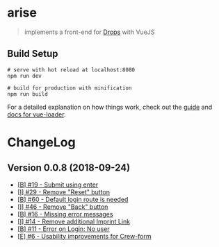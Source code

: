 # arise

> implements a front-end for [Drops](http://github.com/Viva-con-Agua/drops) with VueJS


## Build Setup

```
# serve with hot reload at localhost:8080
npm run dev

# build for production with minification
npm run build
```

For a detailed explanation on how things work, check out the [guide](http://vuejs-templates.github.io/webpack/) and [docs for vue-loader](http://vuejs.github.io/vue-loader).


ChangeLog
=========

## Version 0.0.8 (2018-09-24)

* [[B] #19 - Submit using enter](https://github.com/Viva-con-Agua/arise/issues/19)
* [[I] #29 - Remove "Reset" button](https://github.com/Viva-con-Agua/arise/issues/29)
* [[B] #60 - Default login route is needed](https://github.com/Viva-con-Agua/arise/issues/60)
* [[I] #46 - Remove "Back" button](https://github.com/Viva-con-Agua/arise/issues/46)
* [[B] #16 - Missing error messages](https://github.com/Viva-con-Agua/arise/issues/16)
* [[I] #14 - Remove additional Imprint Link](https://github.com/Viva-con-Agua/arise/issues/14)
* [[B] #11 - Error on Login: No user](https://github.com/Viva-con-Agua/arise/issues/11)
* [[E] #6 - Usability improvements for Crew-form](https://github.com/Viva-con-Agua/arise/issues/6)


